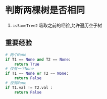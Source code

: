 # 判断两棵树是否相同

1. `isSameTree2` 吸取之前的经验,允许遍历空子树

## 重要经验

```python
# 两个None
if T1 == None and T2 == None:
	return True
# 仅有一个None
if T1 == None or T2 == None:
	return False
# 没有None
if T1.val != T2.val :
	return False

```

